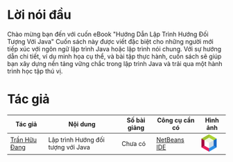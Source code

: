 # Lời nói đầu
Chào mừng bạn đến với cuốn eBook "Hướng Dẫn Lập Trình Hướng Đối Tượng Với Java" Cuốn sách này được viết đặc biệt cho những người mới tiếp xúc với ngôn ngữ lập trình Java hoặc lập trình nói chung. Với sự hướng dẫn chi tiết, ví dụ minh họa cụ thể, và bài tập thực hành, cuốn sách sẽ giúp bạn xây dựng nền tảng vững chắc trong lập trình Java và trải qua một hành trình học tập thú vị.

# Tác giả
| Tác giả | Nội dung     | Số bài giảng | Công cụ cần có | Hình ảnh |
|--------|-------------|---------|-----------|----------|
|[Trần Hữu Đang]()| Lập trình Hướng đối tượng với Java| Chưa có | [NetBeans IDE](https://netbeans.apache.org/) | <img src="https://github.com/dangtranhuu/images/blob/main/ide/NetBeans_Logo.png?raw=true" title="" alt="Professor Male.png" width="35"> |